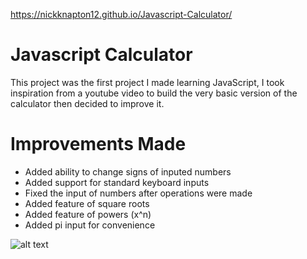 https://nickknapton12.github.io/Javascript-Calculator/

# Javascript Calculator

This project was the first project I made learning JavaScript, I took inspiration from a youtube video to build the very basic version of the calculator then decided to improve it.

# Improvements Made

- Added ability to change signs of inputed numbers
- Added support for standard keyboard inputs
- Fixed the input of numbers after operations were made
- Added feature of square roots
- Added feature of powers (x^n)
- Added pi input for convenience

![alt text](https://github.com/[nickknapton12]/[Javascript-Calculator]/blob/[main]/[photos]/Capture.jpg?raw=true)


